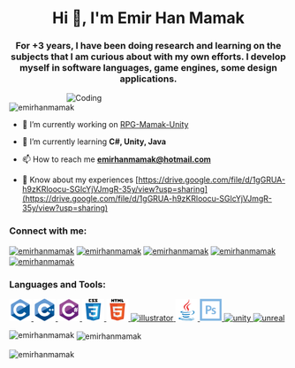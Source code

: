 <h1 align="center">Hi 👋, I'm Emir Han Mamak</h1>
<h3 align="center">For +3 years, I have been doing research and learning on the subjects that I am curious about with my own efforts. I develop myself in software languages, game engines, some design applications.</h3>
<img align="right" alt="Coding" width="400" src="https://uploads.toptal.io/blog/image/92295/toptal-blog-image-1459426983370-1fc070dd29272b79bda1f255e384ff46.gif">
<p align="left"> <img src="https://komarev.com/ghpvc/?username=emirhanmamak&label=Profile%20views&color=0e75b6&style=flat" alt="emirhanmamak" /> </p>

- 🔭 I’m currently working on [RPG-Mamak-Unity](https://github.com/EmirHanMamak/RPG-Mamak-Unity)

- 🌱 I’m currently learning **C#, Unity, Java**

- 📫 How to reach me **emirhanmamak@hotmail.com**

- 📄 Know about my experiences [https://drive.google.com/file/d/1gGRUA-h9zKRloocu-SGlcYjVJmgR-35y/view?usp=sharing](https://drive.google.com/file/d/1gGRUA-h9zKRloocu-SGlcYjVJmgR-35y/view?usp=sharing)

<h3 align="left">Connect with me:</h3>
<p align="left">
<a href="https://twitter.com/emirhanmamak" target="blank"><img align="center" src="https://raw.githubusercontent.com/rahuldkjain/github-profile-readme-generator/master/src/images/icons/Social/twitter.svg" alt="emirhanmamak" height="30" width="40" /></a>
<a href="https://linkedin.com/in/emirhanmamak" target="blank"><img align="center" src="https://raw.githubusercontent.com/rahuldkjain/github-profile-readme-generator/master/src/images/icons/Social/linked-in-alt.svg" alt="emirhanmamak" height="30" width="40" /></a>
<a href="https://instagram.com/emirhanmamak" target="blank"><img align="center" src="https://raw.githubusercontent.com/rahuldkjain/github-profile-readme-generator/master/src/images/icons/Social/instagram.svg" alt="emirhanmamak" height="30" width="40" /></a>
<a href="https://www.youtube.com/c/emirhanmamak" target="blank"><img align="center" src="https://raw.githubusercontent.com/rahuldkjain/github-profile-readme-generator/master/src/images/icons/Social/youtube.svg" alt="emirhanmamak" height="30" width="40" /></a>
<a href="https://discord.gg/emirhanmamak" target="blank"><img align="center" src="https://raw.githubusercontent.com/rahuldkjain/github-profile-readme-generator/master/src/images/icons/Social/discord.svg" alt="emirhanmamak" height="30" width="40" /></a>
</p>

<h3 align="left">Languages and Tools:</h3>
<p align="left"> <a href="https://www.cprogramming.com/" target="_blank" rel="noreferrer"> <img src="https://raw.githubusercontent.com/devicons/devicon/master/icons/c/c-original.svg" alt="c" width="40" height="40"/> </a> <a href="https://www.w3schools.com/cpp/" target="_blank" rel="noreferrer"> <img src="https://raw.githubusercontent.com/devicons/devicon/master/icons/cplusplus/cplusplus-original.svg" alt="cplusplus" width="40" height="40"/> </a> <a href="https://www.w3schools.com/cs/" target="_blank" rel="noreferrer"> <img src="https://raw.githubusercontent.com/devicons/devicon/master/icons/csharp/csharp-original.svg" alt="csharp" width="40" height="40"/> </a> <a href="https://www.w3schools.com/css/" target="_blank" rel="noreferrer"> <img src="https://raw.githubusercontent.com/devicons/devicon/master/icons/css3/css3-original-wordmark.svg" alt="css3" width="40" height="40"/> </a> <a href="https://www.w3.org/html/" target="_blank" rel="noreferrer"> <img src="https://raw.githubusercontent.com/devicons/devicon/master/icons/html5/html5-original-wordmark.svg" alt="html5" width="40" height="40"/> </a> <a href="https://www.adobe.com/in/products/illustrator.html" target="_blank" rel="noreferrer"> <img src="https://www.vectorlogo.zone/logos/adobe_illustrator/adobe_illustrator-icon.svg" alt="illustrator" width="40" height="40"/> </a> <a href="https://www.java.com" target="_blank" rel="noreferrer"> <img src="https://raw.githubusercontent.com/devicons/devicon/master/icons/java/java-original.svg" alt="java" width="40" height="40"/> </a> <a href="https://www.photoshop.com/en" target="_blank" rel="noreferrer"> <img src="https://raw.githubusercontent.com/devicons/devicon/master/icons/photoshop/photoshop-line.svg" alt="photoshop" width="40" height="40"/> </a> <a href="https://unity.com/" target="_blank" rel="noreferrer"> <img src="https://www.vectorlogo.zone/logos/unity3d/unity3d-icon.svg" alt="unity" width="40" height="40"/> </a> <a href="https://unrealengine.com/" target="_blank" rel="noreferrer"> <img src="https://raw.githubusercontent.com/kenangundogan/fontisto/036b7eca71aab1bef8e6a0518f7329f13ed62f6b/icons/svg/brand/unreal-engine.svg" alt="unreal" width="40" height="40"/> </a> </p>

<p><img align="left" src="https://github-readme-stats.vercel.app/api/top-langs?username=emirhanmamak&show_icons=true&locale=en&layout=compact" alt="emirhanmamak" /></p>

<p>&nbsp;<img align="center" src="https://github-readme-stats.vercel.app/api?username=emirhanmamak&show_icons=true&locale=en" alt="emirhanmamak" /></p>

<p><img align="center" src="https://github-readme-streak-stats.herokuapp.com/?user=emirhanmamak&" alt="emirhanmamak" /></p>
